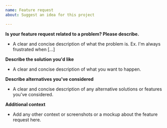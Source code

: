 ```yaml
---
name: Feature request
about: Suggest an idea for this project

---
```


**Is your feature request related to a problem? Please describe.**
 - A clear and concise description of what the problem is. Ex. I'm always frustrated when [...]

**Describe the solution you'd like**
 - A clear and concise description of what you want to happen.

**Describe alternatives you've considered**
 - A clear and concise description of any alternative solutions or features you've considered.

**Additional context**
 - Add any other context or screenshots or a mockup about the feature request here.

